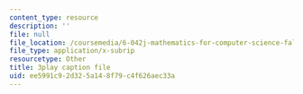 ```yaml
---
content_type: resource
description: ''
file: null
file_location: /coursemedia/6-042j-mathematics-for-computer-science-fall-2010/ee5991c92d325a148f79c4f626aec33a_pNt5Ll6hGqo.vtt
file_type: application/x-subrip
resourcetype: Other
title: 3play caption file
uid: ee5991c9-2d32-5a14-8f79-c4f626aec33a
---
```

